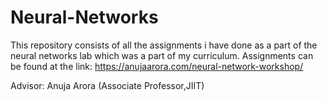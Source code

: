 # Neural-Networks
This repository consists of all the assignments i have done as a part of the neural networks lab which was a part of my curriculum. 
Assignments can be found at the link: https://anujaarora.com/neural-network-workshop/

Advisor: Anuja Arora (Associate Professor,JIIT) 
        
